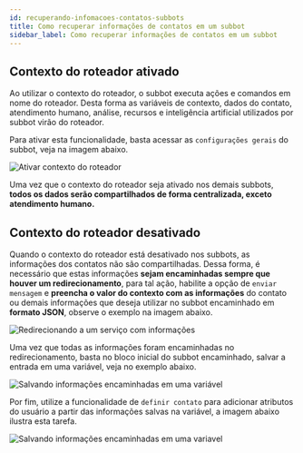 ```yaml
---
id: recuperando-infomacoes-contatos-subbots
title: Como recuperar informações de contatos em um subbot
sidebar_label: Como recuperar informações de contatos em um subbot
---
```




## Contexto do roteador ativado 
Ao utilizar o contexto do roteador, o subbot executa ações e comandos em nome do roteador. Desta forma as variáveis de contexto, dados do contato, atendimento humano, análise, recursos e inteligência artificial utilizados por subbot virão do roteador.

Para ativar esta funcionalidade, basta acessar as `configurações gerais` do subbot, veja na imagem abaixo.


![Ativar contexto do roteador](/img/router/recuperando-infomacoes-contatos-subbots-1.png)

Uma vez que o contexto do roteador seja ativado nos demais subbots, **todos os dados serão compartilhados de forma centralizada, exceto atendimento humano.**

## Contexto do roteador desativado

Quando o contexto do roteador está desativado nos subbots, as informações dos contatos não são compartilhadas. Dessa forma, é necessário que estas informações **sejam encaminhadas sempre que houver um redirecionamento**, para tal ação, habilite a opção de `enviar mensagem` e **preencha o valor do contexto com as informações** do contato ou demais informações que deseja utilizar no subbot encaminhado em **formato JSON**, observe o exemplo na imagem abaixo.

![Redirecionando a um serviço com informações](/img/router/recuperando-infomacoes-contatos-subbots-2.png)


Uma vez que todas as informações foram encaminhadas no redirecionamento, basta no bloco inicial do subbot encaminhado, salvar a entrada em uma variável, veja no exemplo abaixo.

![Salvando informações encaminhadas em uma variável](/img/router/recuperando-infomacoes-contatos-subbots-3.png)

Por fim, utilize a funcionalidade de `definir contato` para adicionar atributos do usuário a partir das informações salvas na variável, a imagem abaixo ilustra esta tarefa.

![Salvando informações encaminhadas em uma variavel](/img/router/recuperando-infomacoes-contatos-subbots-4.png)

<!-- Rating frame -->
<script type="text/javascript" src="/scripts/rating.js"></script>